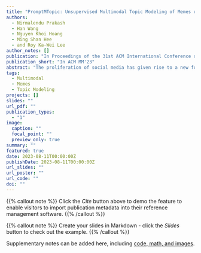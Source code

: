 ```yaml
---
title: "PromptMTopic: Unsupervised Multimodal Topic Modeling of Memes using Large Language Models"
authors:
  - Nirmalendu Prakash
  - Han Wang
  - Nguyen Khoi Hoang
  - Ming Shan Hee
  - and Roy Ka-Wei Lee
author_notes: []
publication: "In Proceedings of the 31st ACM International Conference on Multimedia"
publication_short: "In ACM MM'23"
abstract: "The proliferation of social media has given rise to a new form of communication: memes. Memes are multimodal and often contain a combination of text and visual elements that convey meaning, humor, and cultural significance. While meme analysis has been an active area of research, little work has been done on unsupervised multimodal topic modeling of memes, which is important for content moderation, social media analysis, and cultural studies. We propose PromptMTopic, a novel multimodal prompt-based framework designed to learn topics from both text and visual modalities by leveraging the language modeling capabilities of large language models. Our framework effectively extracts and clusters topics learned in memes, considering the semantic interaction between the text and visual modalities. We evaluate our proposed framework through extensive experiments on three real-world meme datasets, which demonstrate its superiority over state-of-the-art topic modeling baselines in learning descriptive topics in memes. Additionally, our qualitative analysis shows that PromptMTopic can identify meaningful and culturally relevant topics from memes. Our work contributes to the understanding of the topics and themes of memes, a crucial form of communication in today's society."
tags:
  - Multimodal
  - Memes
  - Topic Modeling
projects: []
slides: ""
url_pdf: ""
publication_types:
  - "1"
image:
  caption: ""
  focal_point: ""
  preview_only: true
summary: ""
featured: true
date: 2023-08-11T00:00:00Z
publishDate: 2023-08-11T00:00:00Z
url_slides: ""
url_poster: ""
url_code: ""
doi: ""
---
```


{{% callout note %}}
Click the _Cite_ button above to demo the feature to enable visitors to import publication metadata into their reference management software.
{{% /callout %}}

{{% callout note %}}
Create your slides in Markdown - click the _Slides_ button to check out the example.
{{% /callout %}}

Supplementary notes can be added here, including [code, math, and images](https://wowchemy.com/docs/writing-markdown-latex/).
